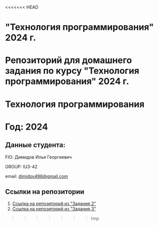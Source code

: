 <<<<<<< HEAD
# "Технология программирования" 2024 г.
Репозиторий для домашнего задания по курсу "Технология программирования" 2024 г.
=======
# Технология программирования
# Год: 2024

## Данные студента:

FIO: Димидов Илья Георгиевич

GROUP: IU3-42

email: dimidov496@gmail.com

## Ссылки на репозитории

1. [Ссылка на репозиторий из "Задания 2"](https://github.com/PosTour/prog-tech.git)
2. [Ссылка на репозиторий из "Задания 3"](https://github.com/PosTour/lab-2.git)
>>>>>>> tmp
